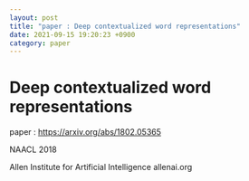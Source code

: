 ```yaml
---
layout: post
title: "paper : Deep contextualized word representations"
date: 2021-09-15 19:20:23 +0900
category: paper
---
```


# Deep contextualized word representations 

paper : https://arxiv.org/abs/1802.05365

NAACL 2018

Allen Institute for Artificial Intelligence
allenai.org


